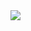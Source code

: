 <img src="https://capsule-render.vercel.app/api?type=waving&color=auto&height=300&section=header&text=SongBin's%20Place&fontSize=90" />
